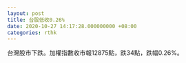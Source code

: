 ```yaml
---
layout: post
title: 台股低收0.26%
date: 2020-10-27 14:17:28.000000000 +08:00
categories: rthk
---
```


台灣股市下跌。加權指數收市報12875點，跌34點，跌幅0.26%。
